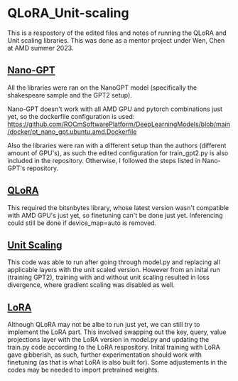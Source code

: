 # QLoRA_Unit-scaling
This is a respostory of the edited files and notes of running the QLoRA and Unit scaling libraries.
This was done as a mentor project under Wen, Chen at AMD summer 2023.

## [Nano-GPT](https://github.com/karpathy/nanoGPT)
All the libraries were ran on the NanoGPT model (specifically the shakespeare sample and the GPT2 setup).

Nano-GPT doesn't work with all AMD GPU and pytorch combinations just yet, so the dockerfile configuration is used:
https://github.com/ROCmSoftwarePlatform/DeepLearningModels/blob/main/docker/pt_nano_gpt.ubuntu.amd.Dockerfile

Also the libraries were ran with a different setup than the authors (different amount of GPU's), as such the edited configuration for train_gpt2.py is also included in the repository. Otherwise, I followed the steps listed in Nano-GPT's repository.

## [QLoRA](https://github.com/artidoro/qlora)
This required the bitsnbytes library, whose latest version wasn't compatible with AMD GPU's just yet, so finetuning can't be done just yet. Inferencing could still be done if device_map=auto is removed.

## [Unit Scaling](https://github.com/graphcore-research/unit-scaling)
This code was able to run after going through model.py and replacing all applicable layers with the unit scaled version.
However from an inital run (training GPT2), training with and without unit scaling resulted in loss divergence, where gradient scaling was disabled as well.

## [LoRA](https://github.com/microsoft/LoRA)
Although QLoRA may not be albe to run just yet, we can still try to implement the LoRA part.
This involved swapping out the key, query, value projections layer with the LoRA version in model.py and updating the train.py code according to the LoRA respository.
Inital training with LoRA gave gibberish, as such, further experimentation should work with finetuning (as that is what LoRA is also built for).
Some adjustements in the codes may be needed to import pretrained weights.
